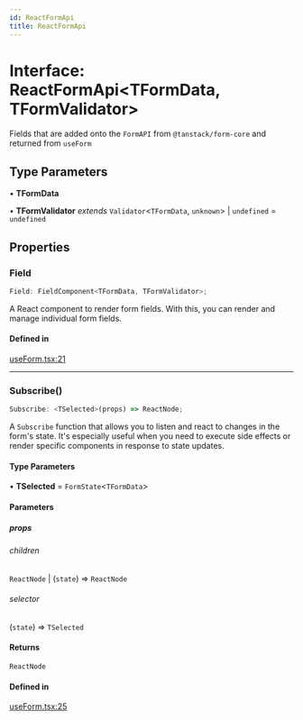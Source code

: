 ```yaml
---
id: ReactFormApi
title: ReactFormApi
---
```


# Interface: ReactFormApi\<TFormData, TFormValidator\>

Fields that are added onto the `FormAPI` from `@tanstack/form-core` and returned from `useForm`

## Type Parameters

• **TFormData**

• **TFormValidator** *extends* `Validator`\<`TFormData`, `unknown`\> \| `undefined` = `undefined`

## Properties

### Field

```ts
Field: FieldComponent<TFormData, TFormValidator>;
```

A React component to render form fields. With this, you can render and manage individual form fields.

#### Defined in

[useForm.tsx:21](https://github.com/TanStack/form/blob/main/packages/react-form/src/useForm.tsx#L21)

***

### Subscribe()

```ts
Subscribe: <TSelected>(props) => ReactNode;
```

A `Subscribe` function that allows you to listen and react to changes in the form's state. It's especially useful when you need to execute side effects or render specific components in response to state updates.

#### Type Parameters

• **TSelected** = `FormState`\<`TFormData`\>

#### Parameters

##### props

###### children

`ReactNode` \| (`state`) => `ReactNode`

###### selector

(`state`) => `TSelected`

#### Returns

`ReactNode`

#### Defined in

[useForm.tsx:25](https://github.com/TanStack/form/blob/main/packages/react-form/src/useForm.tsx#L25)
